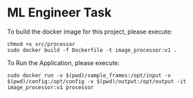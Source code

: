 # ML Engineer Task

To build the docker image for this project, please execute:
```
chmod +x src/processor
sudo docker build -f Dockerfile -t image_processor:v1 .
```

To Run the Application, please execute:
```
sudo docker run -v $(pwd)/sample_frames:/opt/input -v $(pwd)/config:/opt/config -v $(pwd)/output:/opt/output -it image_processor:v1 processor
```
